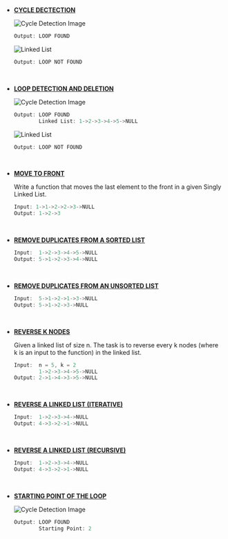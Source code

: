 * __[CYCLE DECTECTION](https://github.com/ashish25-bit/data-structure-algorithms/blob/master/LinkedList/Cycle-Detection.cpp)__
    
    ![Cycle Detection Image](https://www.geeksforgeeks.org/wp-content/uploads/2009/04/Linked-List-Loop.gif)
    ```CPP
    Output: LOOP FOUND 
    ```

    ![Linked List](https://media.geeksforgeeks.org/wp-content/cdn-uploads/gq/2013/03/Linkedlist.png)
    ```CPP
    Output: LOOP NOT FOUND 
    ```

<BR/>

* __[LOOP DETECTION AND DELETION](https://github.com/ashish25-bit/data-structure-algorithms/blob/master/LinkedList/Loop-Detection-Deletion.cpp)__
    
    ![Cycle Detection Image](https://www.geeksforgeeks.org/wp-content/uploads/2009/04/Linked-List-Loop.gif)
    ```CPP
    Output: LOOP FOUND
            Linked List: 1->2->3->4->5->NULL
    ```

    ![Linked List](https://media.geeksforgeeks.org/wp-content/cdn-uploads/gq/2013/03/Linkedlist.png)
    ```CPP
    Output: LOOP NOT FOUND
    ```

<BR/>

* __[MOVE TO FRONT](https://github.com/ashish25-bit/data-structure-algorithms/blob/master/LinkedList/Move-To-Front.cpp)__
    
    Write a function that moves the last element to the front in a given Singly Linked List.

    ```CPP
    Input: 1->1->2->2->3->NULL 
    Output: 1->2->3
    ```
<BR/>

* __[REMOVE DUPLICATES FROM A SORTED LIST](https://github.com/ashish25-bit/data-structure-algorithms/blob/master/LinkedList/Remove-Duplicates-Sorted-Linked-List.cpp)__
    
    ```CPP
    Input:  1->2->3->4->5->NULL 
    Output: 5->1->2->3->4->NULL 
    ```
<BR/>

* __[REMOVE DUPLICATES FROM AN UNSORTED LIST](https://github.com/ashish25-bit/data-structure-algorithms/blob/master/LinkedList/Remove-Duplicates-Unsorted-Linked-List.cpp)__
    
    ```CPP
    Input:  5->1->2->1->3->NULL
    Output: 5->1->2->3->NULL
    ```
<BR/>

* __[REVERSE K NODES](https://github.com/ashish25-bit/data-structure-algorithms/blob/master/LinkedList/Reverse-K-Nodes.cpp)__

    Given a linked list of size n. The task is to reverse every k nodes (where k is an input to the function) in the linked list.
    
    ```CPP
    Input:  n = 5, k = 2
            1->2->3->4->5->NULL 
    Output: 2->1->4->3->5->NULL
    ```
<BR/>

* __[REVERSE A LINKED LIST (ITERATIVE)](https://github.com/ashish25-bit/data-structure-algorithms/blob/master/LinkedList/Reverse-SLL-Iterative.cpp)__
    
    ```CPP
    Input:  1->2->3->4->NULL 
    Output: 4->3->2->1->NULL
    ```
<BR/>

* __[REVERSE A LINKED LIST (RECURSIVE)](https://github.com/ashish25-bit/data-structure-algorithms/blob/master/LinkedList/Reverse-SLL-Recursive.cpp)__
    
    ```CPP
    Input:  1->2->3->4->NULL 
    Output: 4->3->2->1->NULL
    ```
<BR/>

* __[STARTING POINT OF THE LOOP](https://github.com/ashish25-bit/data-structure-algorithms/blob/master/LinkedList/Starting-Point-Loop.cpp)__
    
    ![Cycle Detection Image](https://www.geeksforgeeks.org/wp-content/uploads/2009/04/Linked-List-Loop.gif)
    ```CPP
    Output: LOOP FOUND
            Starting Point: 2
    ```

<BR/>
